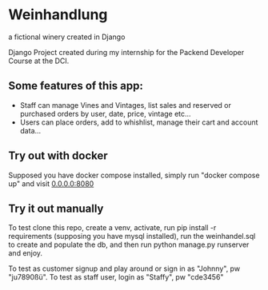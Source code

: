 # Weinhandlung
a fictional winery created in Django

Django Project created during my internship for the Packend Developer Course at the DCI.

## Some features of this app:

- Staff can manage Vines and Vintages, list sales and reserved or purchased orders by user, date, price, vintage etc...
- Users can place orders, add to whishlist, manage their cart and account data...

## Try out with docker
Supposed you have docker compose installed, simply run "docker compose up" and visit [0.0.0.0:8080](http://0.0.0.0:8080)

## Try it out manually
To test clone this repo, create a venv, activate, run pip install -r requirements (supposing you have mysql installed), run the weinhandel.sql to create and populate the db, and then run python manage.py runserver and enjoy.

To test as customer signup and play around or sign in as "Johnny", pw "ju7890ßü".
To test as staff user, login as "Staffy", pw "cde3456"